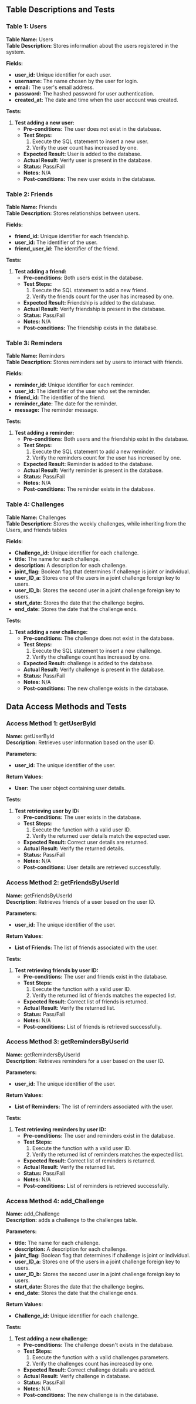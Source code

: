 ## Table Descriptions and Tests

### Table 1: Users
**Table Name:** Users  
**Table Description:** Stores information about the users registered in the system.

**Fields:**
- **user_id:** Unique identifier for each user.
- **username:** The name chosen by the user for login.
- **email:** The user's email address.
- **password:** The hashed password for user authentication.
- **created_at:** The date and time when the user account was created.

**Tests:**
1. **Test adding a new user:**
   - **Pre-conditions:** The user does not exist in the database.
   - **Test Steps:**
     1. Execute the SQL statement to insert a new user.
     2. Verify the user count has increased by one.
   - **Expected Result:** User is added to the database.
   - **Actual Result:** Verify user is present in the database.
   - **Status:** Pass/Fail
   - **Notes:** N/A
   - **Post-conditions:** The new user exists in the database.

### Table 2: Friends
**Table Name:** Friends  
**Table Description:** Stores relationships between users.

**Fields:**
- **friend_id:** Unique identifier for each friendship.
- **user_id:** The identifier of the user.
- **friend_user_id:** The identifier of the friend.

**Tests:**
1. **Test adding a friend:**
   - **Pre-conditions:** Both users exist in the database.
   - **Test Steps:**
     1. Execute the SQL statement to add a new friend.
     2. Verify the friends count for the user has increased by one.
   - **Expected Result:** Friendship is added to the database.
   - **Actual Result:** Verify friendship is present in the database.
   - **Status:** Pass/Fail
   - **Notes:** N/A
   - **Post-conditions:** The friendship exists in the database.

### Table 3: Reminders
**Table Name:** Reminders  
**Table Description:** Stores reminders set by users to interact with friends.

**Fields:**
- **reminder_id:** Unique identifier for each reminder.
- **user_id:** The identifier of the user who set the reminder.
- **friend_id:** The identifier of the friend.
- **reminder_date:** The date for the reminder.
- **message:** The reminder message.

**Tests:**
1. **Test adding a reminder:**
   - **Pre-conditions:** Both users and the friendship exist in the database.
   - **Test Steps:**
     1. Execute the SQL statement to add a new reminder.
     2. Verify the reminders count for the user has increased by one.
   - **Expected Result:** Reminder is added to the database.
   - **Actual Result:** Verify reminder is present in the database.
   - **Status:** Pass/Fail
   - **Notes:** N/A
   - **Post-conditions:** The reminder exists in the database.
   
### Table 4: Challenges
**Table Name:** Challenges   
**Table Description:** Stores the weekly challenges, while inheriting from the Users, and friends tables 

**Fields:**
- **Challenge_id:** Unique identifier for each challenge.
- **title:** The name for each challenge.
- **description:** A description for each challenge.
- **joint_flag:** Boolean flag that determines if challenge is joint or individual.
- **user_ID_a:** Stores one of the users in a joint challenge foreign key to users.
- **user_ID_b:** Stores the second user in a joint challenge foreign key to users.
- **start_date:** Stores the date that the challenge begins.
- **end_date:** Stores the date that the challenge ends.


**Tests:**
1. **Test adding a new challenge:**
   - **Pre-conditions:** The challenge does not exist in the database.
   - **Test Steps:**
     1. Execute the SQL statement to insert a new challenge.
     2. Verify the challenge count has increased by one.
   - **Expected Result:** challenge is added to the database.
   - **Actual Result:** Verify challenge is present in the database.
   - **Status:** Pass/Fail
   - **Notes:** N/A
   - **Post-conditions:** The new challenge exists in the database.


## Data Access Methods and Tests

### Access Method 1: getUserById
**Name:** getUserById  
**Description:** Retrieves user information based on the user ID.

**Parameters:**
- **user_id:** The unique identifier of the user.

**Return Values:**
- **User:** The user object containing user details.

**Tests:**
1. **Test retrieving user by ID:**
   - **Pre-conditions:** The user exists in the database.
   - **Test Steps:**
     1. Execute the function with a valid user ID.
     2. Verify the returned user details match the expected user.
   - **Expected Result:** Correct user details are returned.
   - **Actual Result:** Verify the returned details.
   - **Status:** Pass/Fail
   - **Notes:** N/A
   - **Post-conditions:** User details are retrieved successfully.

### Access Method 2: getFriendsByUserId
**Name:** getFriendsByUserId  
**Description:** Retrieves friends of a user based on the user ID.

**Parameters:**
- **user_id:** The unique identifier of the user.

**Return Values:**
- **List of Friends:** The list of friends associated with the user.

**Tests:**
1. **Test retrieving friends by user ID:**
   - **Pre-conditions:** The user and friends exist in the database.
   - **Test Steps:**
     1. Execute the function with a valid user ID.
     2. Verify the returned list of friends matches the expected list.
   - **Expected Result:** Correct list of friends is returned.
   - **Actual Result:** Verify the returned list.
   - **Status:** Pass/Fail
   - **Notes:** N/A
   - **Post-conditions:** List of friends is retrieved successfully.

### Access Method 3: getRemindersByUserId
**Name:** getRemindersByUserId  
**Description:** Retrieves reminders for a user based on the user ID.

**Parameters:**
- **user_id:** The unique identifier of the user.

**Return Values:**
- **List of Reminders:** The list of reminders associated with the user.

**Tests:**
1. **Test retrieving reminders by user ID:**
   - **Pre-conditions:** The user and reminders exist in the database.
   - **Test Steps:**
     1. Execute the function with a valid user ID.
     2. Verify the returned list of reminders matches the expected list.
   - **Expected Result:** Correct list of reminders is returned.
   - **Actual Result:** Verify the returned list.
   - **Status:** Pass/Fail
   - **Notes:** N/A
   - **Post-conditions:** List of reminders is retrieved successfully.
   
### Access Method 4: add_Challenge
**Name:** add_Challenge  
**Description:** adds a challenge to the challenges table.

**Parameters:**
- **title:** The name for each challenge.
- **description:** A description for each challenge.
- **joint_flag:** Boolean flag that determines if challenge is joint or individual.
- **user_ID_a:** Stores one of the users in a joint challenge foreign key to users.
- **user_ID_b:** Stores the second user in a joint challenge foreign key to users.
- **start_date:** Stores the date that the challenge begins.
- **end_date:** Stores the date that the challenge ends.


**Return Values:**
- **Challenge_id:** Unique identifier for each challenge.

**Tests:**
1. **Test adding a new challenge:**
   - **Pre-conditions:** The challenge doesn't exists in the database.
   - **Test Steps:**
     1. Execute the function with a valid challenges parameters.
     2. Verify the challenges count has increased by one.
   - **Expected Result:** Correct challenge details are added.
   - **Actual Result:** Verify challenge in database.
   - **Status:** Pass/Fail
   - **Notes:** N/A
   - **Post-conditions:** The new challenge is in the database.
